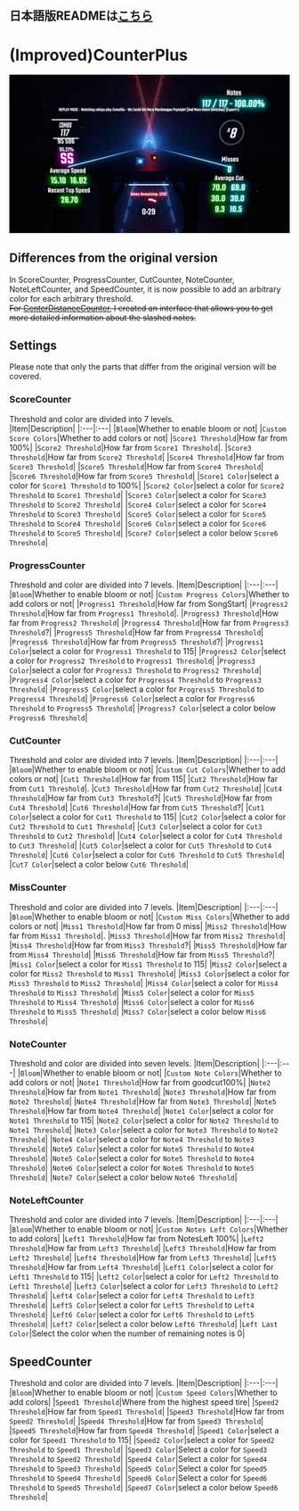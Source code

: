 ## 日本語版READMEは[こちら](README.md)

# (Improved)CounterPlus

![sample](Images/Counters+.png)

## Differences from the original version
In ScoreCounter, ProgressCounter, CutCounter, NoteCounter, NoteLeftCounter, and SpeedCounter, it is now possible to add an arbitrary color for each arbitrary threshold. <br>
~~For [CenterDistanceCounter](https://github.com/rakkyo150/CenterDistanceCounter), I created an interface that allows you to get more detailed information about the slashed notes.<br>~~


## Settings
Please note that only the parts that differ from the original version will be covered.

### ScoreCounter
Threshold and color are divided into 7 levels.<br>
|Item|Description|
|:---|:---|
|`Bloom`|Whether to enable bloom or not|
|`Custom Score Colors`|Whether to add colors or not|
|`Score1 Threshold`|How far from 100%|
|`Score2 Threshold`|How far from `Score1 Threshold`|.
|`Score3 Threshold`|How far from `Score2 Threshold`|
|`Score4 Threshold`|How far from `Score3 Threshold`|
|`Score5 Threshold`|How far from `Score4 Threshold`|
|`Score6 Threshold`|How far from `Score5 Threshold`|
|`Score1 Color`|select a color for `Score1 Threshold` to 100%| 
|`Score2 Color`|select a color for `Score2 Threshold` to `Score1 Threshold`| 
|`Score3 Color`|select a color for `Score3 Threshold` to `Score2 Threshold`|
|`Score4 Color`|select a color for `Score4 Threshold` to `Score3 Threshold`|
|`Score5 Color`|select a color for `Score5 Threshold` to `Score4 Threshold`| 
|`Score6 Color`|select a color for `Score6 Threshold` to `Score5 Threshold`|
|`Score7 Color`|select a color below `Score6 Threshold`|

### ProgressCounter
Threshold and color are divided into 7 levels.
|Item|Description|
|:---|:---|
|`Bloom`|Whether to enable bloom or not|
|`Custom Progress Colors`|Whether to add colors or not|
|`Progress1 Threshold`|How far from SongStart|
|`Progress2 Threshold`|How far from `Progress1 Threshold`|.
|`Progress3 Threshold`|How far from `Progress2 Threshold`|
|`Progress4 Threshold`|How far from `Progress3 Threshold`?|
|`Progress5 Threshold`|How far from `Progress4 Threshold`|
|`Progress6 Threshold`|How far from `Progress5 Threshold`?|
|`Progress1 Color`|select a color for `Progress1 Threshold` to 115| 
|`Progress2 Color`|select a color for `Progress2 Threshold` to `Progress1 Threshold`| 
|`Progress3 Color`|select a color for `Progress3 Threshold` to `Progress2 Threshold`|
|`Progress4 Color`|select a color for `Progress4 Threshold` to `Progress3 Threshold`|
|`Progress5 Color`|select a color for `Progress5 Threshold` to `Progress4 Threshold`| 
|`Progress6 Color`|select a color for `Progress6 Threshold` to `Progress5 Threshold`|
|`Progress7 Color`|select a color below `Progress6 Threshold`|

### CutCounter
Threshold and color are divided into 7 levels.
|Item|Description|
|:---|:---|
|`Bloom`|Whether to enable bloom or not|
|`Custom Cut Colors`|Whether to add colors or not|
|`Cut1 Threshold`|How far from 115|
|`Cut2 Threshold`|How far from `Cut1 Threshold`|.
|`Cut3 Threshold`|How far from `Cut2 Threshold`|
|`Cut4 Threshold`|How far from `Cut3 Threshold`?|
|`Cut5 Threshold`|How far from `Cut4 Threshold`|
|`Cut6 Threshold`|How far from `Cut5 Threshold`?|
|`Cut1 Color`|select a color for `Cut1 Threshold` to 115| 
|`Cut2 Color`|select a color for `Cut2 Threshold` to `Cut1 Threshold`| 
|`Cut3 Color`|select a color for `Cut3 Threshold` to `Cut2 Threshold`|
|`Cut4 Color`|select a color for `Cut4 Threshold` to `Cut3 Threshold`|
|`Cut5 Color`|select a color for `Cut5 Threshold` to `Cut4 Threshold`| 
|`Cut6 Color`|select a color for `Cut6 Threshold` to `Cut5 Threshold`|
|`Cut7 Color`|select a color below `Cut6 Threshold`|

### MissCounter
Threshold and color are divided into 7 levels.
|Item|Description|
|:---|:---|
|`Bloom`|Whether to enable bloom or not|
|`Custom Miss Colors`|Whether to add colors or not|
|`Miss1 Threshold`|How far from 0 miss|
|`Miss2 Threshold`|How far from `Miss1 Threshold`|.
|`Miss3 Threshold`|How far from `Miss2 Threshold`|
|`Miss4 Threshold`|How far from `Miss3 Threshold`?|
|`Miss5 Threshold`|How far from `Miss4 Threshold`|
|`Miss6 Threshold`|How far from `Miss5 Threshold`?|
|`Miss1 Color`|select a color for `Miss1 Threshold` to 115| 
|`Miss2 Color`|select a color for `Miss2 Threshold` to `Miss1 Threshold`| 
|`Miss3 Color`|select a color for `Miss3 Threshold` to `Miss2 Threshold`|
|`Miss4 Color`|select a color for `Miss4 Threshold` to `Miss3 Threshold`|
|`Miss5 Color`|select a color for `Miss5 Threshold` to `Miss4 Threshold`| 
|`Miss6 Color`|select a color for `Miss6 Threshold` to `Miss5 Threshold`|
|`Miss7 Color`|select a color below `Miss6 Threshold`|

### NoteCounter
Threshold and color are divided into seven levels.
|Item|Description|
|:---|:---|
|`Bloom`|Whether to enable bloom or not|
|`Custom Note Colors`|Whether to add colors or not|
|`Note1 Threshold`|How far from goodcut100%| 
|`Note2 Threshold`|How far from `Note1 Threshold`|
|`Note3 Threshold`|How far from `Note2 Threshold`|
|`Note4 Threshold`|How far from `Note3 Threshold`|
|`Note5 Threshold`|How far from `Note4 Threshold`|
|`Note1 Color`|select a color for `Note1 Threshold` to 115|
|`Note2 Color`|select a color for `Note2 Threshold` to `Note1 Threshold`| 
|`Note3 Color`|select a color for `Note3 Threshold` to `Note2 Threshold`|
|`Note4 Color`|select a color for `Note4 Threshold` to `Note3 Threshold`|
|`Note5 Color`|select a color for `Note5 Threshold` to `Note4 Threshold`|
|`Note5 Color`|select a color for `Note5 Threshold` to `Note4 Threshold`| 
|`Note6 Color`|select a color for `Note6 Threshold` to `Note5 Threshold`|
|`Note7 Color`|select a color below `Note6 Threshold`|

### NoteLeftCounter
Threshold and color are divided into 7 levels.
|Item|Description|
|:---|:---|
|`Bloom`|Whether to enable bloom or not|
|`Custom Notes Left Colors`|Whether to add colors|
|`Left1 Threshold`|How far from NotesLeft 100%| 
|`Left2 Threshold`|How far from `Left3 Threshold`|
|`Left3 Threshold`|How far from `Left2 Threshold`| 
|`Left4 Threshold`|How far from `Left3 Threshold`| 
|`Left5 Threshold`|How far from `Left4 Threshold`| 
|`Left1 Color`|select a color for `Left1 Threshold` to 115|
|`Left2 Color`|select a color for `Left2 Threshold` to `Left1 Threshold`| 
|`Left3 Color`|select a color for `Left3 Threshold` to `Left2 Threshold`| 
|`Left4 Color`|select a color for `Left4 Threshold` to `Left3 Threshold`|
|`Left5 Color`|select a color for `Left5 Threshold` to `Left4 Threshold`| 
|`Left6 Color`|select a color for `Left6 Threshold` to `Left5 Threshold`|
|`Left7 Color`|select a color below `Left6 Threshold`|
|`Left Last Color`|Select the color when the number of remaining notes is 0|

## SpeedCounter
Threshold and color are divided into 7 levels.
|Item|Description|
|:---|:---|
|`Bloom`|Whether to enable bloom or not|
|`Custom Speed Colors`|Whether to add colors|
|`Speed1 Threshold`|Where from the highest speed tire| 
|`Speed2 Threshold`|How far from `Speed1 Threshold`|
|`Speed3 Threshold`|How far from `Speed2 Threshold`| 
|`Speed4 Threshold`|How far from `Speed3 Threshold`|
|`Speed5 Threshold`|How far from `Speed4 Threshold`|
|`Speed1 Color`|select a color for `Speed1 Threshold` to 115| 
|`Speed2 Color`|select a color for `Speed2 Threshold` to `Speed1 Threshold`|
|`Speed3 Color`|Select a color for `Speed3 Threshold` to `Speed2 Threshold`|
|`Speed4 Color`|Select a color for `Speed4 Threshold` to `Speed3 Threshold`|
|`Speed5 Color`|Select a color for `Speed5 Threshold` to `Speed4 Threshold`|
|`Speed6 Color`|Select a color for `Speed6 Threshold` to `Speed5 Threshold`|
|`Speed7 Color`|select a color below `Speed6 Threshold`|
